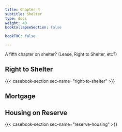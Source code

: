```yaml
---
title: Chapter 4
subtitle: Shelter
type: docs
weight: 40
bookCollapseSection: false

bookTOC: false

---
```


A fifth chapter on shelter? (Lease, Right to Shelter, etc?)

## Right to Shelter

{{< casebook-section sec-name="right-to-shelter" >}}

## Mortgage

## Housing on Reserve

{{< casebook-section sec-name="reserve-housing" >}}
